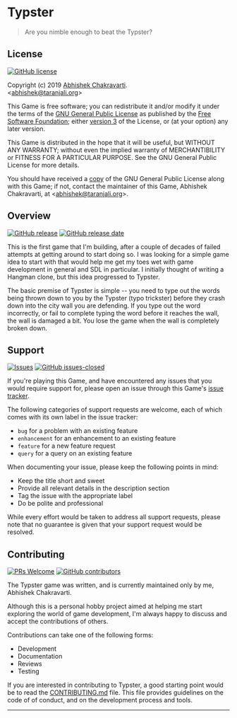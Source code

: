 # Typster
> Are you nimble enough to beat the Typster?


## License
[![GitHub license](https://img.shields.io/github/license/achakravarti/typster.svg)](https://github.com/achakravarti/typster/blob/master/LICENSE) 

Copyright (c) 2019 [Abhishek Chakravarti][].  
<<abhishek@taranjali.org>>

This Game is free software; you can redistribute it and/or modify it under 
the terms of the [GNU General Public License][] as published by the [Free 
Software Foundation][]; either [version 3][] of the License, or (at your option)
any later version.

This Game is distributed in the hope that it will be useful, but WITHOUT ANY
WARRANTY; without even the implied warranty of MERCHANTIBILITY or FITNESS FOR A
PARTICULAR PURPOSE. See the GNU General Public License for more details.

You should have received a [copy][] of the GNU General Public License along
with this Game; if not, contact the maintainer of this Game, Abhishek
Chakravarti, at <<abhishek@taranjali.org>>.


## Overview
[![GitHub release](https://img.shields.io/github/release/achakravarti/typster.svg)](https://img.shields.io/github/release/achakravarti/typster) [![GitHub release date](https://img.shields.io/github/release-date/achakravarti/typster.svg)](https://img.shields.io/github/release-date/achakravarti/typster)  


This is the first game that I'm building, after a couple of decades of failed
attempts at getting around to start doing so. I was looking for a simple game
idea to start with that would help me get my toes wet with game development in
general and SDL in particular. I initially thought of writing a Hangman clone,
but this idea progressed to Typster.

The basic premise of Typster is simple -- you need to type out the words being
thrown down to you by the Typster (typo trickster) before they crash down into
the city wall you are defending. If you type out the word incorrectly, or fail
to complete typing the word before it reaches the wall, the wall is damaged a
bit. You lose the game when the wall is completely broken down.


## Support
[![Issues](http://img.shields.io/github/issues/achakravarti/typster.svg)](https://github.com/achakravarti/typster/issues) [![GitHub issues-closed](https://img.shields.io/github/issues-closed/achakravarti/typster.svg)](https://github.com/achakravarti/typster/issues?q=is%3Aissue+is%3Aclosed)  

If you're playing this Game, and have encountered any issues that you would
require support for, please open an issue through this Game's [issue
tracker][]. 

The following categories of support requests are welcome, each of which comes
with its own label in the issue tracker:
  * `bug` for a problem with an existing feature
  * `enhancement` for an enhancement to an existing feature
  * `feature` for a new feature request
  * `query` for a query on an existing feature

When documenting your issue, please keep the following points in mind:  
  * Keep the title short and sweet
  * Provide all relevant details in the description section
  * Tag the issue with the appropriate label
  * Do be polite and professional

While every effort would be taken to address all support requests, please note
that no guarantee is given that your support request would be resolved.



## Contributing
[![PRs Welcome](https://img.shields.io/badge/PRs-welcome-blue.svg)](http://makeapullrequest.com) [![GitHub contributors](https://img.shields.io/github/contributors/achakravarti/sol.svg)](https://github.com/achakravarti/sol/graphs/contributors/)

The Typster game was written, and is currently maintained only by me, Abhishek
Chakravarti.

Although this is a personal hobby project aimed at helping me start exploring
the world of game development, I'm always happy to discuss and accept the
contributions of others.

Contributions can take one of the following forms:  
  * Development
  * Documentation
  * Reviews
  * Testing

If you are interested in contributing to Typster, a good starting point would be
to read the [CONTRIBUTING.md][] file. This file provides guidelines on the code
of of conduct, and on the development process and tools.


* * *


[Abhishek Chakravarti]:https://github.com/achakravarti
[CONTRIBUTING.md]:https://github.com/achakravarti/sol/blob/master/CONTRIBUTING.md/
[copy]:https://github.com/achakravarti/typster/blob/master/LICENSE
[Free Software Foundation]:https://www.fsf.org
[GNU General Public License]:https://choosealicense.com/licenses/gpl-3.0
[issue tracker]:https://github.com/achakravarti/sol/issues
[version 3]:https://www.gnu.org/licenses/gpl-3.0.en.html

